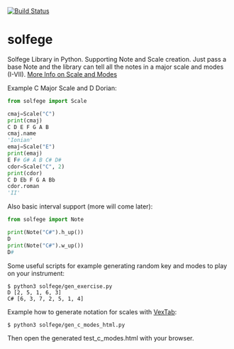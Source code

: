 [![Build Status](https://travis-ci.org/petvajda/solfege.svg?branch=master)](https://travis-ci.org/petvajda/solfege)
# solfege
Solfege Library in Python. Supporting Note and Scale creation. Just pass a base Note and the library can tell all the notes in a major scale and modes (I-VII). [More Info on Scale and Modes](https://en.wikipedia.org/wiki/Mode_(music))

Example C Major Scale and D Dorian:

```python
from solfege import Scale

cmaj=Scale("C")
print(cmaj)
C D E F G A B
cmaj.name
'Ionian'
emaj=Scale("E")
print(emaj)
E F# G# A B C# D#
cdor=Scale("C", 2)
print(cdor)
C D Eb F G A Bb
cdor.roman
'II'
```

Also basic interval support (more will come later):
```python
from solfege import Note

print(Note("C#").h_up())
D
print(Note("C#").w_up())
D#
```

Some useful scripts for example generating random key and modes to play on your instrument:

```
$ python3 solfege/gen_exercise.py
D [2, 5, 1, 6, 3]
C# [6, 3, 7, 2, 5, 1, 4]
```

Example how to generate notation for scales with [VexTab](http://www.vexflow.com/vextab/):
```
$ python3 solfege/gen_c_modes_html.py
```
Then open the generated test_c_modes.html with your browser.